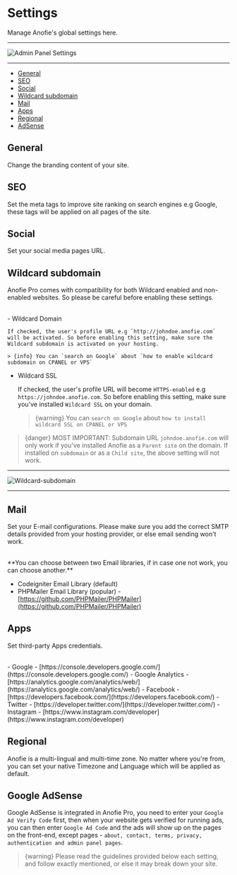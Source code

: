 # Settings

Manage Anofie's global settings here.

---

![Admin Panel Settings](https://anofie-pro-docs.classiebit.com/images/admin-settings.jpg "Admin Panel Settings")

---

- [General](#General)
- [SEO](#SEO)
- [Social](#Social)
- [Wildcard subdomain](#Wildcard-subdomain)
- [Mail](#Mail)
- [Apps](#Apps)
- [Regional](#Regional)
- [AdSense](#AdSense)

<a name="General"></a>
## General

Change the branding content of your site.


<a name="SEO"></a>
## SEO

Set the meta tags to improve site ranking on search engines e.g Google, these tags will be applied on all pages of the site.


<a name="Social"></a>
## Social

Set your social media pages URL.



<a name="Wildcard-subdomain"></a>
## Wildcard subdomain

Anofie Pro comes with compatibility for both Wildcard enabled and non-enabled websites. So please be careful before enabling these settings.

<br>
- Wildcard Domain

    If checked, the user's profile URL e.g `http://johndoe.anofie.com` will be activated. So before enabling this setting, make sure the Wildcard subdomain is activated on your hosting.

    > {info} You can `search on Google` about `how to enable wildcard subdomain on CPANEL or VPS`


- Wildcard SSL

    If checked, the user's profile URL will become `HTTPS-enabled` e.g `https://johndoe.anofie.com`. So before enabling this setting, make sure you've installed `Wildcard SSL` on your domain.

    > {warning} You can `search on Google` about `how to install wildcard SSL on CPANEL or VPS`


> {danger} MOST IMPORTANT: Subdomain URL `johndoe.anofie.com` will only work if you've installed Anofie as a `Parent site` on the domain. If installed on `subdomain` or as a `Child site`, the above setting will not work. 

---

![Wildcard-subdomain](https://anofie-pro-docs.classiebit.com/images/wildcard-subdomain-1.jpg "Wildcard-subdomain")

---


<a name="Mail"></a>
## Mail

Set your E-mail configurations. Please make sure you add the correct SMTP details provided from your hosting provider, or else email sending won't work.

<br>
**You can choose between two Email libraries, if in case one not work, you can choose another.**

- Codeigniter Email Library (default)
- PHPMailer Email Library (popular) - [https://github.com/PHPMailer/PHPMailer](https://github.com/PHPMailer/PHPMailer)


<a name="Apps"></a>
## Apps

Set third-party Apps credentials.

<br>
- Google - [https://console.developers.google.com/](https://console.developers.google.com/)
- Google Analytics - [https://analytics.google.com/analytics/web/](https://analytics.google.com/analytics/web/)
- Facebook - [https://developers.facebook.com/](https://developers.facebook.com/)
- Twitter - [https://developer.twitter.com/](https://developer.twitter.com/)
- Instagram - [https://www.instagram.com/developer](https://www.instagram.com/developer)


<a name="Regional"></a>
## Regional

Anofie is a multi-lingual and multi-time zone. No matter where you're from, you can set your native Timezone and Language which will be applied as default.


<a name="AdSense"></a>
## Google AdSense

Google AdSense is integrated in Anofie Pro, you need to enter your `Google Ad Verify Code` first, then when your website gets verified for running ads, you can then enter `Google Ad Code` and the ads will show up on the pages on the front-end, except pages - `about, contact, terms, privacy, authentication and admin panel pages`. 


> {warning} Please read the guidelines provided below each setting, and follow exactly mentioned, or else it may break down your site.